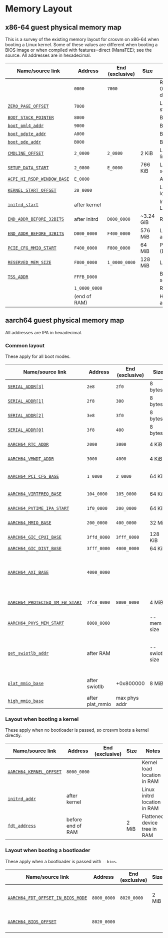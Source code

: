 # Memory Layout

## x86-64 guest physical memory map

This is a survey of the existing memory layout for crosvm on x86-64 when booting a Linux kernel. Some of these values are different when booting a BIOS image or when compiled with features=direct (ManaTEE); see the source. All addresses are in hexadecimal.

| Name/source link             | Address       | End (exclusive) | Size      | Notes                                                                                    |
| ---------------------------- | ------------- | --------------- | --------- | ---------------------------------------------------------------------------------------- |
|                              | `0000`        | `7000`          |           | RAM (may start at 0x1000 for crosvm-direct)                                              |
| [`ZERO_PAGE_OFFSET`]         | `7000`        |                 |           | Linux boot_params structure                                                              |
| [`BOOT_STACK_POINTER`]       | `8000`        |                 |           | Boot SP value                                                                            |
| [`boot_pml4_addr`]           | `9000`        |                 |           | Boot page table                                                                          |
| [`boot_pdpte_addr`]          | `A000`        |                 |           | Boot page table                                                                          |
| [`boot_pde_addr`]            | `B000`        |                 |           | Boot page table                                                                          |
| [`CMDLINE_OFFSET`]           | `2_0000`      | `2_0800`        | 2 KiB     | Linux kernel command line                                                                |
| [`SETUP_DATA_START`]         | `2_0800`      | `E_0000`        | 766 KiB   | Linux kernel `setup_data` linked list                                                    |
| [`ACPI_HI_RSDP_WINDOW_BASE`] | `E_0000`      |                 |           | ACPI tables                                                                              |
| [`KERNEL_START_OFFSET`]      | `20_0000`     |                 |           | Linux kernel image load address                                                          |
| [`initrd_start`]             | after kernel  |                 |           | Initial RAM disk for Linux kernel (optional)                                             |
| [`END_ADDR_BEFORE_32BITS`]   | after initrd  | `D000_0000`     | ~3.24 GiB | RAM (\<4G)                                                                               |
| [`END_ADDR_BEFORE_32BITS`]   | `D000_0000`   | `F400_0000`     | 576 MiB   | Low (\<4G) MMIO allocation area                                                          |
| [`PCIE_CFG_MMIO_START`]      | `F400_0000`   | `F800_0000`     | 64 MiB    | PCIe enhanced config (ECAM)                                                              |
| [`RESERVED_MEM_SIZE`]        | `F800_0000`   | `1_0000_0000`   | 128 MiB   | LAPIC/IOAPIC/HPET/…                                                                      |
| [`TSS_ADDR`]                 | `FFFB_D000`   |                 |           | Boot task state segment                                                                  |
|                              | `1_0000_0000` |                 |           | RAM (>4G)                                                                                |
|                              | (end of RAM)  |                 |           | High (>4G) MMIO allocation area                                                          |

[`zero_page_offset`]: https://crsrc.org/o/src/platform/crosvm/x86_64/src/lib.rs;l=338?q=ZERO_PAGE_OFFSET
[`boot_stack_pointer`]: https://crsrc.org/o/src/platform/crosvm/x86_64/src/lib.rs;l=332?q=BOOT_STACK_POINTER
[`boot_pml4_addr`]: https://crsrc.org/o/src/platform/crosvm/x86_64/src/regs.rs;l=299?q=boot_pml4_addr
[`boot_pdpte_addr`]: https://crsrc.org/o/src/platform/crosvm/x86_64/src/regs.rs;l=300?q=boot_pdpte_addr
[`boot_pde_addr`]: https://crsrc.org/o/src/platform/crosvm/x86_64/src/regs.rs;l=301?q=boot_pde_addr
[`cmdline_offset`]: https://crsrc.org/o/src/platform/crosvm/x86_64/src/lib.rs;l=342?q=CMDLINE_OFFSET
[`setup_data_start`]: https://crsrc.org/o/src/platform/crosvm/x86_64/src/lib.rs;l=344?q=SETUP_DATA_START
[`acpi_hi_rsdp_window_base`]: https://crsrc.org/o/src/platform/crosvm/x86_64/src/lib.rs;l=357?q=ACPI_HI_RSDP_WINDOW_BASE
[`kernel_start_offset`]: https://crsrc.org/o/src/platform/crosvm/x86_64/src/lib.rs;l=341?q=KERNEL_START_OFFSET
[`initrd_start`]: https://crsrc.org/o/src/platform/crosvm/x86_64/src/lib.rs;l=1633?q=initrd_start
[`end_addr_before_32bits`]: https://crsrc.org/o/src/platform/crosvm/x86_64/src/lib.rs;l=230?q=END_ADDR_BEFORE_32BITS
[`pcie_cfg_mmio_start`]: https://crsrc.org/o/src/platform/crosvm/x86_64/src/lib.rs;l=400?q=PCIE_CFG_MMIO_START
[`reserved_mem_size`]: https://crsrc.org/o/src/platform/crosvm/x86_64/src/lib.rs;l=395?q=RESERVED_MEM_SIZE
[`tss_addr`]: https://crsrc.org/o/src/platform/crosvm/x86_64/src/lib.rs;l=339?q=TSS_ADDR

## aarch64 guest physical memory map

All addresses are IPA in hexadecimal.

### Common layout

These apply for all boot modes.

| Name/source link                  | Address         | End (exclusive) | Size           | Notes                                                         |
| --------------------------------- | --------------- | --------------- | ----------     | ------------------------------------------------------------- |
| [`SERIAL_ADDR[3]`][serial_addr]   | `2e8`           | `2f0`           | 8 bytes        | Serial port MMIO                                              |
| [`SERIAL_ADDR[1]`][serial_addr]   | `2f8`           | `300`           | 8 bytes        | Serial port MMIO                                              |
| [`SERIAL_ADDR[2]`][serial_addr]   | `3e8`           | `3f0`           | 8 bytes        | Serial port MMIO                                              |
| [`SERIAL_ADDR[0]`][serial_addr]   | `3f8`           | `400`           | 8 bytes        | Serial port MMIO                                              |
| [`AARCH64_RTC_ADDR`]              | `2000`          | `3000`          | 4 KiB          | Real-time clock                                               |
| [`AARCH64_VMWDT_ADDR`]            | `3000`          | `4000`          | 4 KiB          | Watchdog device                                               |
| [`AARCH64_PCI_CFG_BASE`]          | `1_0000`        | `2_0000`        | 64 KiB         | PCI configuration (CAM)                                       |
| [`AARCH64_VIRTFREQ_BASE`]         | `104_0000`      | `105_0000`      | 64 KiB         | Virtual cpufreq device                                        |
| [`AARCH64_PVTIME_IPA_START`]      | `1f0_0000`      | `200_0000`      | 64 KiB         | Paravirtualized time                                          |
| [`AARCH64_MMIO_BASE`]             | `200_0000`      | `400_0000`      | 32 MiB         | Low MMIO allocation area                                      |
| [`AARCH64_GIC_CPUI_BASE`]         | `3ffd_0000`     | `3fff_0000`     | 128 KiB        | vGIC                                                          |
| [`AARCH64_GIC_DIST_BASE`]         | `3fff_0000`     | `4000_0000`     | 64 KiB         | vGIC                                                          |
| [`AARCH64_AXI_BASE`]              | `4000_0000`     |                 |                | Seemingly unused? Is this hard-coded somewhere in the kernel? |
| [`AARCH64_PROTECTED_VM_FW_START`] | `7fc0_0000`     | `8000_0000`     | 4 MiB          | pVM firmware (if running a protected VM)                      |
| [`AARCH64_PHYS_MEM_START`]        | `8000_0000`     |                 | --mem size     | RAM (starts at IPA = 2 GiB)                                   |
| [`get_swiotlb_addr`]              | after RAM       |                 | --swiotlb size | Only present for hypervisors requiring static swiotlb alloc   |
| [`plat_mmio_base`]                | after swiotlb   | +0x800000       | 8 MiB          | Platform device MMIO region                                   |
| [`high_mmio_base`]                | after plat_mmio | max phys addr   |                | High MMIO allocation area                                     |

### Layout when booting a kernel

These apply when no bootloader is passed, so crosvm boots a kernel directly.

| Name/source link          | Address           | End (exclusive) | Size  | Notes                        |
| ------------------------- | ----------------- | --------------- | ----- | ---------------------------- |
| [`AARCH64_KERNEL_OFFSET`] | `8000_0000`       |                 |       | Kernel load location in RAM  |
| [`initrd_addr`]           | after kernel      |                 |       | Linux initrd location in RAM |
| [`fdt_address`]           | before end of RAM |                 | 2 MiB | Flattened device tree in RAM |

### Layout when booting a bootloader

These apply when a bootloader is passed with `--bios`.

| Name/source link                    | Address     | End (exclusive) | Size  | Notes                        |
| ----------------------------------- | ----------- | --------------- | ----- | ---------------------------- |
| [`AARCH64_FDT_OFFSET_IN_BIOS_MODE`] | `8000_0000` | `8020_0000`     | 2 MiB | Flattened device tree in RAM |
| [`AARCH64_BIOS_OFFSET`]             | `8020_0000` |                 |       | Bootloader image in RAM      |

[serial_addr]: https://crsrc.org/o/src/platform/crosvm/arch/src/serial.rs;l=78?q=SERIAL_ADDR
[`aarch64_rtc_addr`]: https://crsrc.org/o/src/platform/crosvm/aarch64/src/lib.rs;l=177?q=AARCH64_RTC_ADDR
[`aarch64_vmwdt_addr`]: https://crsrc.org/o/src/platform/crosvm/aarch64/src/lib.rs;l=187?q=AARCH64_VMWDT_ADDR
[`aarch64_pci_cfg_base`]: https://crsrc.org/o/src/platform/crosvm/aarch64/src/lib.rs;l=192?q=AARCH64_PCI_CFG_BASE
[`aarch64_virtfreq_base`]: https://crsrc.org/o/src/platform/crosvm/aarch64/src/lib.rs;l=207?q=AARCH64_VIRTFREQ_BASE
[`aarch64_mmio_base`]: https://crsrc.org/o/src/platform/crosvm/aarch64/src/lib.rs;l=196?q=AARCH64_MMIO_BASE
[`aarch64_gic_cpui_base`]: https://crsrc.org/o/src/platform/crosvm/devices/src/irqchip/kvm/aarch64.rs;l=106?q=AARCH64_GIC_CPUI_BASE
[`aarch64_gic_dist_base`]: https://crsrc.org/o/src/platform/crosvm/aarch64/src/lib.rs;l=105?q=AARCH64_GIC_DIST_BASE
[`aarch64_axi_base`]: https://crsrc.org/o/src/platform/crosvm/aarch64/src/lib.rs;l=86?q=AARCH64_AXI_BASE
[`aarch64_pvtime_ipa_start`]: https://crsrc.org/o/src/platform/crosvm/aarch64/src/lib.rs;l=100?q=AARCH64_PVTIME_IPA_START
[`aarch64_protected_vm_fw_start`]: https://crsrc.org/o/src/platform/crosvm/aarch64/src/lib.rs;l=96?q=AARCH64_PROTECTED_VM_FW_START
[`aarch64_phys_mem_start`]: https://crsrc.org/o/src/platform/crosvm/aarch64/src/lib.rs;l=85?q=AARCH64_PHYS_MEM_START
[`get_swiotlb_addr`]: https://crsrc.org/o/src/platform/crosvm/aarch64/src/lib.rs?q=get_swiotlb_addr
[`plat_mmio_base`]: https://crsrc.org/o/src/platform/crosvm/aarch64/src/lib.rs;l=835?q=plat_mmio_base
[`high_mmio_base`]: https://crsrc.org/o/src/platform/crosvm/aarch64/src/lib.rs;l=838?q=high_mmio_base
[`aarch64_kernel_offset`]: https://crsrc.org/o/src/platform/crosvm/aarch64/src/lib.rs;l=76?q=AARCH64_KERNEL_OFFSET
[`initrd_addr`]: https://crsrc.org/o/src/platform/crosvm/aarch64/src/lib.rs;l=409?q=initrd_addr
[`fdt_address`]: https://crsrc.org/o/src/platform/crosvm/aarch64/src/lib.rs;l=301?q=fdt_address
[`aarch64_fdt_offset_in_bios_mode`]: https://crsrc.org/o/src/platform/crosvm/aarch64/src/lib.rs;l=90?q=AARCH64_FDT_OFFSET_IN_BIOS_MODE
[`aarch64_bios_offset`]: https://crsrc.org/o/src/platform/crosvm/aarch64/src/lib.rs;l=92?q=AARCH64_BIOS_OFFSET
